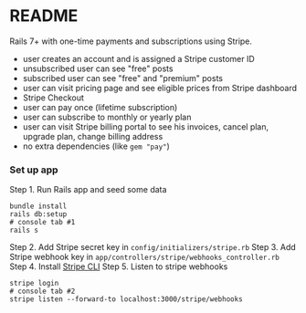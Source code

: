 # README

Rails 7+ with one-time payments and subscriptions using Stripe.

- user creates an account and is assigned a Stripe customer ID
- unsubscribed user can see "free" posts
- subscribed user can see "free" and "premium" posts
- user can visit pricing page and see eligible prices from Stripe dashboard
- Stripe Checkout
- user can pay once (lifetime subscription)
- user can subscribe to monthly or yearly plan
- user can visit Stripe billing portal to see his invoices, cancel plan, upgrade plan, change billing address
- no extra dependencies (like `gem "pay"`)

### Set up app

Step 1. Run Rails app and seed some data

```shell
bundle install
rails db:setup
# console tab #1
rails s
```

Step 2. Add Stripe secret key in `config/initializers/stripe.rb`
Step 3. Add Stripe webhook key in `app/controllers/stripe/webhooks_controller.rb`
Step 4. Install [Stripe CLI](https://docs.stripe.com/stripe-cli)
Step 5. Listen to stripe webhooks

```shell
stripe login
# console tab #2
stripe listen --forward-to localhost:3000/stripe/webhooks
```
